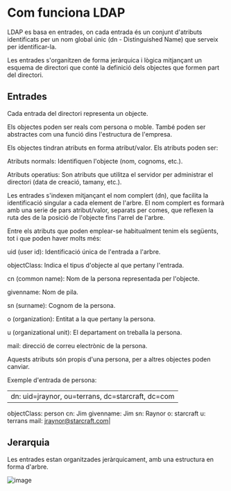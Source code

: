 # Com funciona LDAP

LDAP es basa en entrades, on cada entrada és un conjunt d'atributs identificats per un nom global únic (dn - Distinguished Name) que serveix per identificar-la.

Les entrades s'organitzen de forma jeràrquica i lògica mitjançant un esquema de directori que conté la definició dels objectes que formen part del directori.

## Entrades

Cada entrada del directori representa un objecte.

Els objectes poden ser reals com persona o moble. També poden ser abstractes com una funció dins l'estructura de l'empresa.

Els objectes tindran atributs en forma atribut/valor. Els atributs poden ser:

Atributs normals: Identifiquen l'objecte (nom, cognoms, etc.).

Atributs operatius: Son atributs que utilitza el servidor per administrar el directori (data de creació, tamany, etc.).

Les entrades s'indexen mitjançant el nom complert (dn), que facilita la identificació singular a cada element de l'arbre. 
El nom complert es formarà amb una serie de pars atribut/valor, separats per comes, que reflexen la ruta des de la posició de l'objecte fins l'arrel de l'arbre.

Entre els atributs que poden emplear-se habitualment tenim els següents, tot i que poden haver molts més:

uid (user id): Identificació única de l'entrada a l'arbre.

objectClass: Indica el tipus d'objecte al que pertany l'entrada.

cn (common name): Nom de la persona representada per l'objecte.

givenname: Nom de pila.

sn (surname): Cognom de la persona.

o (organization): Entitat a la que pertany la persona.

u (organizational unit): El departament on treballa la persona.

mail: direcció de correu electrònic de la persona.

Aquests atributs són propis d'una persona, per a altres objectes poden canviar.

Exemple d'entrada de persona:

|   |
|---|
| dn: uid=jraynor, ou=terrans, dc=starcraft, dc=com 
objectClass: person
cn: Jim
givenname: Jim
sn: Raynor
o: starcraft
u: terrans
mail: jraynor@starcraft.com|

## Jerarquia

Les entrades estan organitzades jeràrquicament, amb una estructura en forma d'arbre.

![image](https://github.com/XaSaFa/MP04/assets/110727546/0b7e5442-5629-4838-b34e-3c994c2e5c91)

